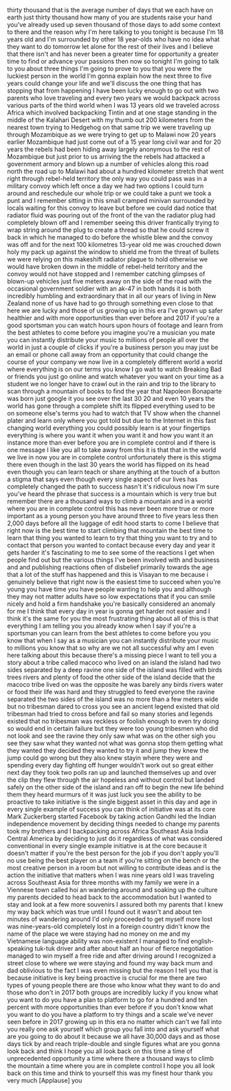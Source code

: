 
thirty thousand that is the average
number of days that we each have on
earth just thirty thousand how many of
you are students raise your hand you&#39;ve
already used up seven thousand of those
days to add some context to there and
the reason why I&#39;m here talking to you
tonight is because I&#39;m 18 years old and
I&#39;m surrounded by other 18 year-olds who
have no idea what they want to do
tomorrow let alone for the rest of their
lives
and I believe that there isn&#39;t and has
never been a greater time for
opportunity a greater time to find or
advance your passions then now so
tonight I&#39;m going to talk to you about
three things I&#39;m going to prove to you
that you were the luckiest person in the
world I&#39;m gonna explain how the next
three to five years could change your
life and we&#39;ll discuss the one thing
that has stopping that from happening I
have been lucky enough to go out with
two parents who love traveling and every
two years we would backpack across
various parts of the third world when I
was 13 years old we traveled across
Africa which involved backpacking Tintin
and at one stage standing in the middle
of the Kalahari Desert with my thumb out
200 kilometers from the nearest town
trying to Hedgehog on that same trip we
were traveling up through Mozambique as
we were trying to get up to Malawi now
20 years earlier Mozambique had just
come out of a 15 year long civil war and
for 20 years the rebels had been hiding
away largely anonymous to the rest of
Mozambique but just prior to us arriving
the the rebels had attacked a government
armory and blown up a number of vehicles
along this road north the road up to
Malawi had about a hundred kilometer
stretch that went right through
rebel-held territory the only way you
could pass was in a military convoy
which left once a day we had two options
I could turn around and reschedule our
whole trip or we could take a punt
we took a punt and I remember sitting in
this small cramped minivan surrounded by
locals waiting for this convoy to leave
but before we could dad notice that
radiator fluid was pouring out of the
front of the van the radiator plug had
completely blown off and I remember
seeing this driver frantically trying to
wrap string around the plug to create a
thread so that he could screw it back in
which he managed to do before the
whistle blew and the convoy was off and
for the next 100 kilometres 13-year old
me was crouched down holy my pack up
against the window to shield me from the
threat of bullets we were relying on
this makeshift radiator plague to hold
otherwise we would have broken down in
the middle of rebel-held territory and
the convoy would not have stopped and I
remember catching glimpses of blown-up
vehicles just five meters away on the
side of the road with the occasional
government soldier with an ak-47 in both
hands
it is both incredibly humbling and
extraordinary that in all our years of
living in New Zealand none of us have
had to go through something even close
to that here we are lucky and those of
us growing up in this era I&#39;ve grown up
safer healthier and with more
opportunities than ever before and 2017
if you&#39;re a good sportsman you can watch
hours upon hours of footage and learn
from the best athletes to come before
you imagine you&#39;re a musician you mate
you can instantly distribute your music
to millions of people all over the world
in just a couple of clicks if you&#39;re a
business person you may just be an email
or phone call away from an opportunity
that could change the course of your
company we now live in a completely
different world a world where everything
is on our terms
you know I go wait to watch Breaking Bad
or friends you just go online and watch
whatever you want on your time as a
student we no longer have to crawl out
in the rain and trip to the library to
scan through a mountain of books to find
the year that Napoleon Bonaparte was
born just google it you see over the
last 30 20 and even 10 years the world
has gone through a complete shift its
flipped everything used to be on someone
else&#39;s terms you had to watch that TV
show when the channel plater and learn
only where you got told but due to the
Internet in this fast changing world
everything you could possibly learn is
at your fingertips everything is where
you want it when you want it and how you
want it an instance more than ever
before you are in complete control and
if there is one message I like you all
to take away from this it is that that
in the world we live in now you are in
complete control unfortunately there is
this stigma there even though in the
last 30 years the world has flipped on
its head even though you can learn teach
or share anything at the touch of a
button a stigma that says even though
every single aspect of our lives has
completely changed the path to success
hasn&#39;t it&#39;s ridiculous now I&#39;m sure
you&#39;ve heard the phrase that success is
a mountain which is very true but
remember there are a thousand ways to
climb a mountain and in a world where
you are in complete control this has
never been more true or more important
as a young person you have around three
to five years less then 2,000 days
before all the luggage of edit hood
starts to come I believe that right now
is the best time to start climbing that
mountain the best time to learn that
thing you wanted to learn to try that
thing you want to try and to contact
that person you wanted to contact
because every day and year it gets
harder it&#39;s fascinating to me to see
some of the reactions I get when people
find out but the various things I&#39;ve
been involved with and business and
and publishing reactions often of
disbelief primarily towards the age that
a lot of the stuff has happened and this
is Visayan to me because i genuinely
believe that right now is the easiest
time to succeed when you&#39;re young you
have time you have people wanting to
help you and although they may not
matter adults have so low expectations
that if you can smile nicely and hold a
firm handshake
you&#39;re basically considered an anomaly
for me I think that every day in year is
gonna get harder not easier and I think
it&#39;s the same for you the most
frustrating thing about all of this is
that everything I am telling you you
already know when I say if you&#39;re a
sportsman you can learn from the best
athletes to come before you you know
that when I say as a musician you can
instantly distribute your music to
millions you know that so why are we not
all successful why am I even here
talking about this because there&#39;s a
missing piece I want to tell you a story
about a tribe called macoco who lived on
an island the island had two sides
separated by a deep ravine one side of
the island was filled with birds trees
rivers and plenty of food the other side
of the island decide that the macoco
tribe lived on was the opposite he was
barely any birds rivers water or food
their life was hard and they struggled
to feed everyone the ravine separated
the two sides of the island was no more
than a few meters wide but no tribesman
dared to cross you see an ancient legend
existed that old tribesman had tried to
cross before and fail so many stories
and legends existed that no tribesman
was reckless or foolish enough to even
try doing so would end in certain
failure but they were too young
tribesmen who did not look and see the
ravine they only saw what was on the
other
sigh you see they saw what they wanted
not what was gonna stop them getting
what they wanted they decided they
wanted to try it and jump
they knew the jump could go wrong but
they also knew stayin where they were
and spending every day fighting off
hunger wouldn&#39;t work out so great either
next day they took two polls ran up and
launched themselves up and over the clip
they flew through the air hopeless and
without control but landed safely on the
other side of the island and ran off to
begin the new life behind them they
heard murmurs of it was just luck you
see the ability to be proactive to take
initiative is the single biggest asset
in this day and age in every single
example of success you can think of
initiative was at its core Mark
Zuckerberg
started Facebook by taking action Gandhi
led the Indian independence movement by
deciding things needed to change my
parents took my brothers and I
backpacking across Africa Southeast Asia
India Central America by deciding to
just do it regardless of what was
considered conventional in every single
example initiative is at the core
because it doesn&#39;t matter if you&#39;re the
best person for the job if you don&#39;t
apply you&#39;ll no use being the best
player on a team if you&#39;re sitting on
the bench or the most creative person in
a room but not willing to contribute
ideas and is the action the initiative
that matters when I was nine years old I
was traveling across Southeast Asia for
three months with my family we were in a
Viennese town called hoi an wandering
around and soaking up the culture my
parents decided to head back to the
accommodation but I wanted to stay and
look at a few more souvenirs I assured
both my parents that I knew my way back
which was true until I found out it
wasn&#39;t and
about ten minutes of wandering around
I&#39;d only proceeded to get myself more
lost was nine-years-old completely lost
in a foreign country didn&#39;t know the
name of the place we were staying had no
money on me and my Vietnamese language
ability was non-existent I managed to
find english-speaking tuk-tuk driver and
after about half an hour of fierce
negotiation managed to win myself a free
ride and after driving around I
recognized a street close to where we
were staying and found my way back mum
and dad oblivious to the fact I was even
missing but the reason I tell you that
is because initiative is key being
proactive is crucial for me there are
two types of young people there are
those who know what they want to do and
those who don&#39;t in 2017 both groups are
incredibly lucky if you know what you
want to do you have a plan to platform
to go for a hundred and ten percent
with more opportunities than ever before
if you don&#39;t know what you want to do
you have a platform to try things and a
scale we&#39;ve never seen before in 2017
growing up in this era no matter which
can&#39;t we fall into you really one ask
yourself which group you fall into and
ask yourself what are you going to do
about it because we all have 30,000 days
and as those days tick by and reach
triple-double and single figures what
are you gonna look back and think I hope
you all look back on this time a time of
unprecedented opportunity a time where
there a thousand ways to climb the
mountain a time where you are in
complete control
I hope you all look back on this time
and think to yourself this was my finest
hour
thank you very much
[Applause]
you
